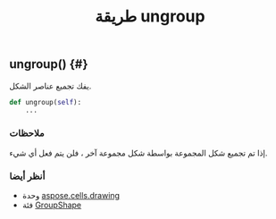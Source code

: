 ﻿---
title: طريقة ungroup
second_title: Aspose.Cells for Python via .NET API المراجع
description:
type: docs
weight: 230
url: /ar/python-net/aspose.cells.drawing/groupshape/ungroup/
is_root: false
---
##  ungroup() {#}
يفك تجميع عناصر الشكل.



```python
def ungroup(self):
    ...
```


###  ملاحظات

إذا تم تجميع شكل المجموعة بواسطة شكل مجموعة آخر ، فلن يتم فعل أي شيء.


###  أنظر أيضا

* وحدة [aspose.cells.drawing](../../)
* فئة [GroupShape](/cells/ar/python-net/aspose.cells.drawing/groupshape)
